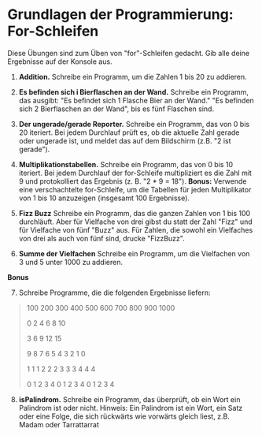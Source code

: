 # Grundlagen der Programmierung: For-Schleifen

Diese Übungen sind zum Üben von "for"-Schleifen gedacht. Gib alle deine Ergebnisse auf der Konsole aus.

1. **Addition.**
Schreibe ein Programm, um die Zahlen 1 bis 20 zu addieren.

2. **Es befinden sich i Bierflaschen an der Wand.**
Schreibe ein Programm, das ausgibt: "Es befindet sich 1 Flasche Bier an der Wand." "Es befinden sich 2 Bierflaschen an der Wand", bis es fünf Flaschen sind.

3. **Der ungerade/gerade Reporter.**
Schreibe ein Programm, das von 0 bis 20 iteriert. Bei jedem Durchlauf prüft es, ob die aktuelle Zahl gerade oder ungerade ist, und meldet das auf dem Bildschirm (z.B. "2 ist gerade").

4. **Multiplikationstabellen.**
Schreibe ein Programm, das von 0 bis 10 iteriert. Bei jedem Durchlauf der for-Schleife multipliziert es die Zahl mit 9 und protokolliert das Ergebnis (z. B. "2 * 9 = 18").
**Bonus:** Verwende eine verschachtelte for-Schleife, um die Tabellen für jeden Multiplikator von 1 bis 10 anzuzeigen (insgesamt 100 Ergebnisse).

5. **Fizz Buzz**
Schreibe ein Programm, das die ganzen Zahlen von 1 bis 100 durchläuft. Aber für Vielfache von drei gibst du statt der Zahl "Fizz" und für Vielfache von fünf "Buzz" aus. Für Zahlen, die sowohl ein Vielfaches von drei als auch von fünf sind, drucke "FizzBuzz".

6. **Summe der Vielfachen**
Schreibe ein Programm, um die Vielfachen von 3 und 5 unter 1000 zu addieren.

**Bonus**

7. Schreibe Programme, die die folgenden Ergebnisse liefern:
>100 200 300 400 500 600 700 800 900 1000
>
>0 2 4 6 8 10
>
>3 6 9 12 15
>
>9 8 7 6 5 4 3 2 1 0
>
>1 1 1 2 2 2 3 3 3 4 4 4
>
>0 1 2 3 4 0 1 2 3 4 0 1 2 3 4

8. **isPalindrom.**
Schreibe ein Programm, das überprüft, ob ein Wort ein Palindrom ist oder nicht.
Hinweis: Ein Palindrom ist ein Wort, ein Satz oder eine Folge, die sich rückwärts wie vorwärts gleich liest, z.B. Madam oder Tarrattarrat


